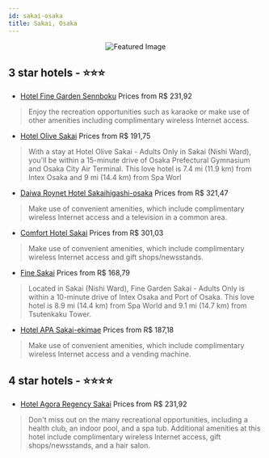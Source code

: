 ```yaml
---
id: sakai-osaka
title: Sakai, Osaka
---
```


<center><img src="https://i.travelapi.com/hotels/6000000/5800000/5791300/5791213/56624f7e_z.jpg" alt="Featured Image" /></center>


##  3 star hotels - ⭐️⭐️⭐️

-    [Hotel Fine Garden Sennboku](https://us.hurb.com/hotels/sakai/hotel-fine-garden-sennboku-JNP-JP126717?cmp=18055) Prices from R$ 231,92
   > Enjoy the recreation opportunities such as karaoke or make use of other amenities including complimentary wireless Internet access.
-    [Hotel Olive Sakai](https://us.hurb.com/hotels/sakai/hotel-olive-sakai-JNP-JP152701?cmp=18055) Prices from R$ 191,75
   > With a stay at Hotel Olive Sakai - Adults Only in Sakai (Nishi Ward), you'll be within a 15-minute drive of Osaka Prefectural Gymnasium and Osaka City Air Terminal. This love hotel is 7.4 mi (11.9 km) from Intex Osaka and 9 mi (14.4 km) from Spa Worl
-    [Daiwa Roynet Hotel Sakaihigashi-osaka](https://us.hurb.com/hotels/sakai/daiwa-roynet-hotel-sakaihigashi-osaka-JNP-JP159871?cmp=18055) Prices from R$ 321,47
   > Make use of convenient amenities, which include complimentary wireless Internet access and a television in a common area.
-    [Comfort Hotel Sakai](https://us.hurb.com/hotels/sakai/comfort-hotel-sakai-JNP-JP070386?cmp=18055) Prices from R$ 301,03
   > Make use of convenient amenities, which include complimentary wireless Internet access and gift shops/newsstands.
-    [Fine Sakai](https://us.hurb.com/hotels/sakai/fine-sakai-JNP-JP713059?cmp=18055) Prices from R$ 168,79
   > Located in Sakai (Nishi Ward), Fine Garden Sakai - Adults Only is within a 10-minute drive of Intex Osaka and Port of Osaka. This love hotel is 8.9 mi (14.4 km) from Spa World and 9.1 mi (14.7 km) from Tsutenkaku Tower.
-    [Hotel APA Sakai-ekimae](https://us.hurb.com/hotels/sakai/hotel-apa-sakai-ekimae-JNP-JP797421?cmp=18055) Prices from R$ 187,18
   > Make use of convenient amenities, which include complimentary wireless Internet access and a vending machine.

##  4 star hotels - ⭐️⭐️⭐️⭐️

-    [Hotel Agora Regency Sakai](https://us.hurb.com/hotels/sakai/hotel-agora-regency-sakai-JNP-JP152537?cmp=18055) Prices from R$ 231,92
   > Don't miss out on the many recreational opportunities, including a health club, an indoor pool, and a spa tub. Additional amenities at this hotel include complimentary wireless Internet access, gift shops/newsstands, and a hair salon.
